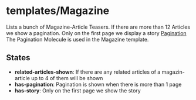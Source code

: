 <!-- firescout-component -->

# templates/Magazine

Lists a bunch of Magazine-Article Teasers. If there are more than 12 Articles we show a pagination. Only on the first page we display a story
[Pagination](../../molecules/Pagination/README.md) The Pagination Molecule is used in the Magazine template.

## States

- **related-articles-shown**: If there are any related articles of a magazin-article up to 4 of them will be shown
- **has-pagination**: Pagination is shown when there is more than 1 page
- **has-story**: Only on the first page we show the story
